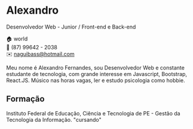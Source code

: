 # Alexandro
Desenvolvedor Web - Junior / Front-end e Back-end

:house: world<br>
:iphone:   (87) 99642 - 2038 <br>
:envelope:  naguibass@hotmail.com


Meu nome é Alexandro Fernandes, sou Desenvolvedor Web e constante estudante de tecnologia, com grande interesse em Javascript, Bootstrap, React.JS. Músico nas horas vagas, ler e estudo psicologia como hobbie.

## Formação
Instituto Federal de Educação, Ciência e Tecnologia de PE - Gestão da Tecnologia da Informação. "cursando"
